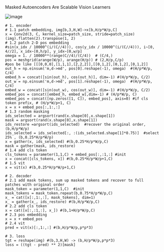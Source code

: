 Masked Autoencoders Are Scalable Vision Learners

![image](https://github.com/user-attachments/assets/26360490-b467-4f13-9a2d-eebd06498c52)

    # 1. encoder
    # 1.1 patch embedding, img[b,3,H,W]->x[b,H/p*W/p,C]
    x = Conv2d(3, C, kernel_size=patch_size, stride=patch_size)(img).flatten(2).transpose(1, 2)
    # 1.2 patch 2-D pos embedding
    #sin(x_idx / 10000^(i/(C//4))), cos(y_idx / 10000^(i/(C//4))), i~[0, 4//2], x_idx~[0,h/p], y_idx~[0,w/p]
    omega = 1. / 10000**(range(C//4)/(C/4))  # (C/4,)
    pos = meshgrid(arange(W/p), arange(H/p)) # (2,H/p,C/p)
    #pos be like [[[0,0,0],[1,1,1],[2,2,2]],[[0,1,2],[0,1,2],[0,1,2]]
    out_h = np.einsum('m,d->md', pos[0].reshape(-1), omega)  #(H/p*W/p, C/4)
    embed_h = concat([sin(out_h), cos(out_h)], dim=-1) #(H/p*W/p, C/2)
    out_w = np.einsum('m,d->md', pos[1].reshape(-1), omega)  #(H/p*W/p, C/4)
    embed_w = concat([sin(out_w), cos(out_w)], dim=-1) #(H/p*W/p, C/2)
    embed_pos = concat([embed_h, embed_w],dim=-1) # (H/p*W/p, C)
    embed_pos = concat([np.zeros([1, C]), embed_pos], axis=0) #if cls token prefix, # (H/p*W/p+1, C)
    x = x + embed_pos[:,1:,:]
    # 1.3 random masking
    ids_selected = argsort(rand(x.shape[0],x.shape[1])
    mask = argsort(rand(x.shape[0],x.shape[1])
    ids_restore =argsort(ids_selected)  #recover the original order, (b,H/p*W/p) 
    ids_selected = ids_selected[:, :(ids_selected.shape[1]*0.75)]  #select 25% , (b,0.25*H/p*W/p)
    x = gather(x, ids_selected) #(b,0.25*H/p*W/p,C)
    mask = gather(mask, ids_restore)
    # 1.4 add cls token
    cls_tokens = parameter(1,1,C) + embed_pos[:,:1,:] #init
    x = concat([cls_tokens, x]) #(b,0.25*H/p*W/p+1,C)
    # 1.5 vit 
    x = vit(x) #(b,0.25*H/p*W/p+1,C)

    # 2. decoder
    # 2.1 add mask tokens, sum up masked tokens and recover to full patches with original order
    mask_token = parameter(1,1,C)  #init
    mask_tokens = mask_token.repeat(b,0.75*H/p*W/p,C) 
    x_ = cat([x[:,1:,:], mask_tokens], dim=1) 
    x_ = gather(x_, ids_restore) #(b,H/p*W/p,C)
    # 2.2 add cls token
    x = cat([x[:,:1,:], x_]) #(b,1+H/p*W/p,C)
    # 2.3 pos embedding
    x = x + embed_pos
    # 2.4 vit
    pred = vit(x)[:,1:,:] #(b,H/p*W/p,p*p*3)
    
    # 3. loss
    tgt = reshape(img) #(b,3,H,W) -> (b,H/p*W/p,p*p*3)
    loss = ((tgt - pred) ** 2)[mask]
 
